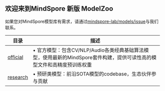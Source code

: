 ## 欢迎来到MindSpore 新版 ModelZoo

如果您对MindSpore模型库有需求，请通过[mindspore-lab/models/issue](https://github.com/mindspore-lab/models/issues)与我们联系。

| 目录                     | 描述                                                         |
|------------------------| ------------------------------------------------------------ |
| [official](official)   | • 官方模型：包含CV/NLP/Audio各类经典基础算法模型，使用最新的MindSpore套件构建，提供可读性高的模型文件和高精度预训练权重|
| [research](research)   | • 预研类模型：前沿SOTA模型的codebase，生态伙伴参与贡献 |